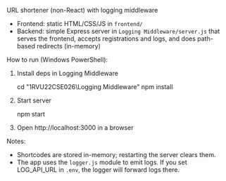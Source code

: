 URL shortener (non-React) with logging middleware

- Frontend: static HTML/CSS/JS in `frontend/`
- Backend: simple Express server in `Logging Middleware/server.js` that serves the frontend, accepts registrations and logs, and does path-based redirects (in-memory)

How to run (Windows PowerShell):

1. Install deps in Logging Middleware

   cd "1RVU22CSE026\Logging Middleware"
   npm install

2. Start server

   npm start

3. Open http://localhost:3000 in a browser

Notes:
- Shortcodes are stored in-memory; restarting the server clears them.
- The app uses the `logger.js` module to emit logs. If you set LOG_API_URL in `.env`, the logger will forward logs there.
